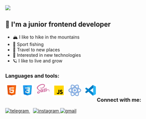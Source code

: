 <img src="./assets/hello.png">

<br />

## 👋 I'm a junior frontend developer

- 🏔️ I like to hike in the mountains
- 🎣 Sport fishing
- 🧭 Travel to new places
- 🦾 Interested in new technologies
- 🪐 I like to live and grow 

### Languages and tools: 
<img align="left" style="margin-right:10px;" alt="html" width="40px" src="./assets/html.svg">             
<img align="left" style="margin-right:10px;" alt="css" width="40px" src="./assets/css.svg">
<img align="left" style="margin-right:10px;" alt="sass" width="40px" src="./assets/sass.svg">
<img align="left" style="margin-right:10px;" alt="js" width="40px" src="./assets/js.svg">
<img align="left" style="margin-right:10px;" alt="react" width="40px" src="./assets/react-js.png">
<img align="left" alt="react" width="40px" src="./assets/vs-code.svg">
<br />

### Connect with me:
  <div>
    <a href="https://t.me/max_kolbin" target="_blank" style="margin-right:10px; display: bllock;">
      <img src="https://cdn-icons-png.flaticon.com/512/2111/2111646.png" width="35"  alt="telegram" />
    </a>
    <a href="https://www.instagram.com/max_kolbin/" target="_blank">
      <img src="https://cdn-icons-png.flaticon.com/128/174/174855.png" width="35" alt="instagram" />
    </a>
    <a href="mailto:www.kolbinmaxim013@gmail.com" target="_blank">
      <img src="https://cdn-icons-png.flaticon.com/128/5968/5968534.png" width="35" alt="gmail" />
    </a>
  </div>

  <br />

